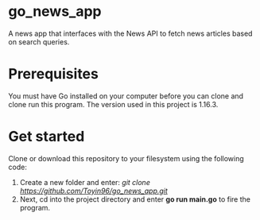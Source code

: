 # go_news_app
A news app that interfaces with the News API to fetch news articles based on search queries.


# Prerequisites
You must have Go installed on your computer before you can clone and clone run this program. The version used in this project is 1.16.3.

# Get started
Clone or download this repository to your filesystem using the following code: 

1. Create a new folder and enter: *git clone https://github.com/Toyin96/go_news_app.git*
2. Next, cd into the project directory and enter **go run main.go** to fire the program.
